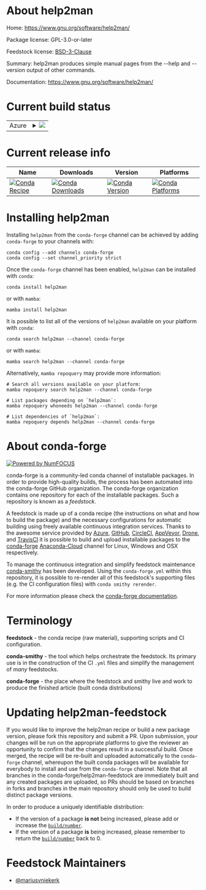 About help2man
==============

Home: https://www.gnu.org/software/help2man/

Package license: GPL-3.0-or-later

Feedstock license: [BSD-3-Clause](https://github.com/conda-forge/help2man-feedstock/blob/main/LICENSE.txt)

Summary: help2man produces simple manual pages from the --help and --version output of other commands.

Documentation: https://www.gnu.org/software/help2man/

Current build status
====================


<table>
    
  <tr>
    <td>Azure</td>
    <td>
      <details>
        <summary>
          <a href="https://dev.azure.com/conda-forge/feedstock-builds/_build/latest?definitionId=417&branchName=main">
            <img src="https://dev.azure.com/conda-forge/feedstock-builds/_apis/build/status/help2man-feedstock?branchName=main">
          </a>
        </summary>
        <table>
          <thead><tr><th>Variant</th><th>Status</th></tr></thead>
          <tbody><tr>
              <td>linux_64</td>
              <td>
                <a href="https://dev.azure.com/conda-forge/feedstock-builds/_build/latest?definitionId=417&branchName=main">
                  <img src="https://dev.azure.com/conda-forge/feedstock-builds/_apis/build/status/help2man-feedstock?branchName=main&jobName=linux&configuration=linux%20linux_64_" alt="variant">
                </a>
              </td>
            </tr><tr>
              <td>linux_aarch64</td>
              <td>
                <a href="https://dev.azure.com/conda-forge/feedstock-builds/_build/latest?definitionId=417&branchName=main">
                  <img src="https://dev.azure.com/conda-forge/feedstock-builds/_apis/build/status/help2man-feedstock?branchName=main&jobName=linux&configuration=linux%20linux_aarch64_" alt="variant">
                </a>
              </td>
            </tr><tr>
              <td>linux_ppc64le</td>
              <td>
                <a href="https://dev.azure.com/conda-forge/feedstock-builds/_build/latest?definitionId=417&branchName=main">
                  <img src="https://dev.azure.com/conda-forge/feedstock-builds/_apis/build/status/help2man-feedstock?branchName=main&jobName=linux&configuration=linux%20linux_ppc64le_" alt="variant">
                </a>
              </td>
            </tr><tr>
              <td>osx_64</td>
              <td>
                <a href="https://dev.azure.com/conda-forge/feedstock-builds/_build/latest?definitionId=417&branchName=main">
                  <img src="https://dev.azure.com/conda-forge/feedstock-builds/_apis/build/status/help2man-feedstock?branchName=main&jobName=osx&configuration=osx%20osx_64_" alt="variant">
                </a>
              </td>
            </tr><tr>
              <td>osx_arm64</td>
              <td>
                <a href="https://dev.azure.com/conda-forge/feedstock-builds/_build/latest?definitionId=417&branchName=main">
                  <img src="https://dev.azure.com/conda-forge/feedstock-builds/_apis/build/status/help2man-feedstock?branchName=main&jobName=osx&configuration=osx%20osx_arm64_" alt="variant">
                </a>
              </td>
            </tr>
          </tbody>
        </table>
      </details>
    </td>
  </tr>
</table>

Current release info
====================

| Name | Downloads | Version | Platforms |
| --- | --- | --- | --- |
| [![Conda Recipe](https://img.shields.io/badge/recipe-help2man-green.svg)](https://anaconda.org/conda-forge/help2man) | [![Conda Downloads](https://img.shields.io/conda/dn/conda-forge/help2man.svg)](https://anaconda.org/conda-forge/help2man) | [![Conda Version](https://img.shields.io/conda/vn/conda-forge/help2man.svg)](https://anaconda.org/conda-forge/help2man) | [![Conda Platforms](https://img.shields.io/conda/pn/conda-forge/help2man.svg)](https://anaconda.org/conda-forge/help2man) |

Installing help2man
===================

Installing `help2man` from the `conda-forge` channel can be achieved by adding `conda-forge` to your channels with:

```
conda config --add channels conda-forge
conda config --set channel_priority strict
```

Once the `conda-forge` channel has been enabled, `help2man` can be installed with `conda`:

```
conda install help2man
```

or with `mamba`:

```
mamba install help2man
```

It is possible to list all of the versions of `help2man` available on your platform with `conda`:

```
conda search help2man --channel conda-forge
```

or with `mamba`:

```
mamba search help2man --channel conda-forge
```

Alternatively, `mamba repoquery` may provide more information:

```
# Search all versions available on your platform:
mamba repoquery search help2man --channel conda-forge

# List packages depending on `help2man`:
mamba repoquery whoneeds help2man --channel conda-forge

# List dependencies of `help2man`:
mamba repoquery depends help2man --channel conda-forge
```


About conda-forge
=================

[![Powered by
NumFOCUS](https://img.shields.io/badge/powered%20by-NumFOCUS-orange.svg?style=flat&colorA=E1523D&colorB=007D8A)](https://numfocus.org)

conda-forge is a community-led conda channel of installable packages.
In order to provide high-quality builds, the process has been automated into the
conda-forge GitHub organization. The conda-forge organization contains one repository
for each of the installable packages. Such a repository is known as a *feedstock*.

A feedstock is made up of a conda recipe (the instructions on what and how to build
the package) and the necessary configurations for automatic building using freely
available continuous integration services. Thanks to the awesome service provided by
[Azure](https://azure.microsoft.com/en-us/services/devops/), [GitHub](https://github.com/),
[CircleCI](https://circleci.com/), [AppVeyor](https://www.appveyor.com/),
[Drone](https://cloud.drone.io/welcome), and [TravisCI](https://travis-ci.com/)
it is possible to build and upload installable packages to the
[conda-forge](https://anaconda.org/conda-forge) [Anaconda-Cloud](https://anaconda.org/)
channel for Linux, Windows and OSX respectively.

To manage the continuous integration and simplify feedstock maintenance
[conda-smithy](https://github.com/conda-forge/conda-smithy) has been developed.
Using the ``conda-forge.yml`` within this repository, it is possible to re-render all of
this feedstock's supporting files (e.g. the CI configuration files) with ``conda smithy rerender``.

For more information please check the [conda-forge documentation](https://conda-forge.org/docs/).

Terminology
===========

**feedstock** - the conda recipe (raw material), supporting scripts and CI configuration.

**conda-smithy** - the tool which helps orchestrate the feedstock.
                   Its primary use is in the construction of the CI ``.yml`` files
                   and simplify the management of *many* feedstocks.

**conda-forge** - the place where the feedstock and smithy live and work to
                  produce the finished article (built conda distributions)


Updating help2man-feedstock
===========================

If you would like to improve the help2man recipe or build a new
package version, please fork this repository and submit a PR. Upon submission,
your changes will be run on the appropriate platforms to give the reviewer an
opportunity to confirm that the changes result in a successful build. Once
merged, the recipe will be re-built and uploaded automatically to the
`conda-forge` channel, whereupon the built conda packages will be available for
everybody to install and use from the `conda-forge` channel.
Note that all branches in the conda-forge/help2man-feedstock are
immediately built and any created packages are uploaded, so PRs should be based
on branches in forks and branches in the main repository should only be used to
build distinct package versions.

In order to produce a uniquely identifiable distribution:
 * If the version of a package **is not** being increased, please add or increase
   the [``build/number``](https://docs.conda.io/projects/conda-build/en/latest/resources/define-metadata.html#build-number-and-string).
 * If the version of a package **is** being increased, please remember to return
   the [``build/number``](https://docs.conda.io/projects/conda-build/en/latest/resources/define-metadata.html#build-number-and-string)
   back to 0.

Feedstock Maintainers
=====================

* [@mariusvniekerk](https://github.com/mariusvniekerk/)

